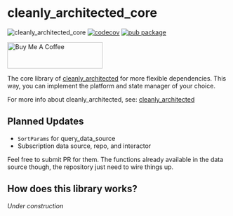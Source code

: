 # cleanly_architected_core

![cleanly_architected_core](https://github.com/moseskarunia/cleanly-architected/workflows/cleanly_architected_core/badge.svg) [![codecov](https://codecov.io/gh/moseskarunia/cleanly-architected/branch/master/graph/badge.svg?token=3AT2NUV710)](https://codecov.io/gh/moseskarunia/cleanly-architected) [![pub package](https://img.shields.io/pub/v/cleanly_architected_core.svg)](https://pub.dev/packages/cleanly_architected_core)

<a href="https://www.buymeacoffee.com/moseskarunia" target="_blank"><img src="https://cdn.buymeacoffee.com/buttons/v2/default-yellow.png" alt="Buy Me A Coffee" style="height: 60px !important;width: 217px !important;" ></a>

The core library of [cleanly_architected](https://github.com/moseskarunia/cleanly-architected) for more flexible dependencies. This way, you can implement the platform and state manager of your choice.

For more info about cleanly_architected, see: [cleanly_architected](https://github.com/moseskarunia/cleanly-architected)

## Planned Updates
- `SortParams` for query_data_source
- Subscription data source, repo, and interactor

Feel free to submit PR for them. The functions already available in the data source though, the repository just need to wire things up.

## How does this library works?

_Under construction_